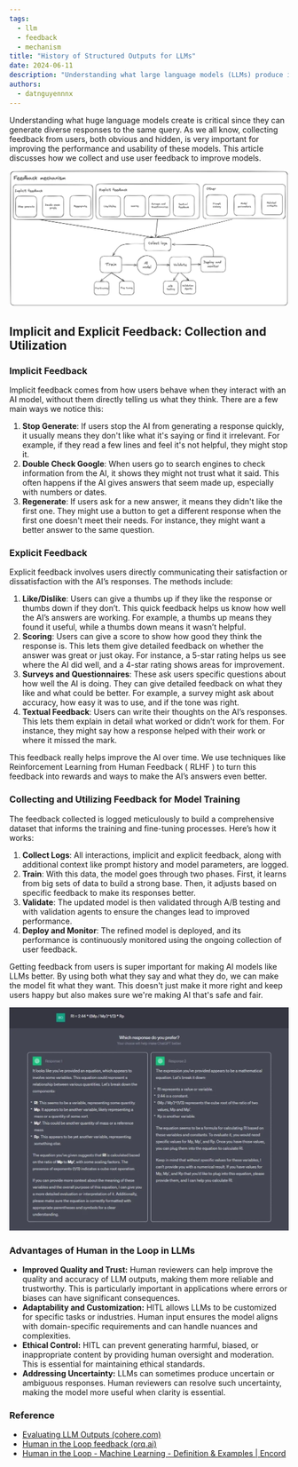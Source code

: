 ```yaml
---
tags:
  - llm
  - feedback
  - mechanism
title: "History of Structured Outputs for LLMs"
date: 2024-06-11
description: "Understanding what large language models (LLMs) produce is important because they can give different answers to the same question. Collecting user feedback, both obvious and hidden, is key to improving these models. Implicit feedback includes actions like stopping the AI, checking Google, or regenerating responses. Explicit feedback involves direct input like likes, scores, surveys, and textual comments. This feedback helps improve AI through techniques like Reinforcement Learning from Human Feedback (RLHF). The process involves collecting logs, training, validating, deploying, and monitoring. Human-in-the-loop (HITL) feedback ensures quality, customization, ethical control, and clarity in LLMs."
authors:
  - datnguyennnx
---
```


Understanding what huge language models create is critical since they can generate diverse responses to the same query. As we all know, collecting feedback from users, both obvious and hidden, is very important for improving the performance and usability of these models. This article discusses how we collect and use user feedback to improve models.

![Feedback Diagram](assets/Feedback-mechanism.webp)


## Implicit and Explicit Feedback: Collection and Utilization

### Implicit Feedback

Implicit feedback comes from how users behave when they interact with an AI model, without them directly telling us what they think. There are a few main ways we notice this:

1. **Stop Generate**: If users stop the AI from generating a response quickly, it usually means they don't like what it's saying or find it irrelevant. For example, if they read a few lines and feel it's not helpful, they might stop it.
2. **Double Check Google**: When users go to search engines to check information from the AI, it shows they might not trust what it said. This often happens if the AI gives answers that seem made up, especially with numbers or dates.
3. **Regenerate**: If users ask for a new answer, it means they didn't like the first one. They might use a button to get a different response when the first one doesn't meet their needs. For instance, they might want a better answer to the same question.

### Explicit Feedback

Explicit feedback involves users directly communicating their satisfaction or dissatisfaction with the AI’s responses. The methods include:

1. **Like/Dislike**: Users can give a thumbs up if they like the response or thumbs down if they don’t. This quick feedback helps us know how well the AI’s answers are working. For example, a thumbs up means they found it useful, while a thumbs down means it wasn’t helpful.
2. **Scoring**: Users can give a score to show how good they think the response is. This lets them give detailed feedback on whether the answer was great or just okay. For instance, a 5-star rating helps us see where the AI did well, and a 4-star rating shows areas for improvement.
3. **Surveys and Questionnaires**: These ask users specific questions about how well the AI is doing. They can give detailed feedback on what they like and what could be better. For example, a survey might ask about accuracy, how easy it was to use, and if the tone was right.
4. **Textual Feedback**: Users can write their thoughts on the AI’s responses. This lets them explain in detail what worked or didn’t work for them. For instance, they might say how a response helped with their work or where it missed the mark.

This feedback really helps improve the AI over time. We use techniques like Reinforcement Learning from Human Feedback ( RLHF ) to turn this feedback into rewards and ways to make the AI’s answers even better.

### Collecting and Utilizing Feedback for Model Training

The feedback collected is logged meticulously to build a comprehensive dataset that informs the training and fine-tuning processes. Here’s how it works:

1. **Collect Logs**: All interactions, implicit and explicit feedback, along with additional context like prompt history and model parameters, are logged.
2. **Train**: With this data, the model goes through two phases. First, it learns from big sets of data to build a strong base. Then, it adjusts based on specific feedback to make its responses better.
3. **Validate**: The updated model is then validated through A/B testing and with validation agents to ensure the changes lead to improved performance.
4. **Deploy and Monitor**: The refined model is deployed, and its performance is continuously monitored using the ongoing collection of user feedback.

Getting feedback from users is super important for making AI models like LLMs better. By using both what they say and what they do, we can make the model fit what they want. This doesn't just make it more right and keep users happy but also makes sure we're making AI that's safe and fair.

![Figure: ChatGPT asked user to choose response.](assets/Draft-choosing.webp)


### Advantages of Human in the Loop in LLMs

- **Improved Quality and Trust:** Human reviewers can help improve the quality and accuracy of LLM outputs, making them more reliable and trustworthy. This is particularly important in applications where errors or biases can have significant consequences.
- **Adaptability and Customization:** HITL allows LLMs to be customized for specific tasks or industries. Human input ensures the model aligns with domain-specific requirements and can handle nuances and complexities.
- **Ethical Control:** HITL can prevent generating harmful, biased, or inappropriate content by providing human oversight and moderation. This is essential for maintaining ethical standards.
- **Addressing Uncertainty:** LLMs can sometimes produce uncertain or ambiguous responses. Human reviewers can resolve such uncertainty, making the model more useful when clarity is essential.

### Reference

- [Evaluating LLM Outputs (cohere.com)](https://cohere.com/blog/evaluating-llm-outputs)
- [Human in the Loop feedback (orq.ai)](https://docs.orq.ai/docs/human-in-the-loop-feedback)
- [Human in the Loop - Machine Learning - Definition & Examples | Encord](https://encord.com/blog/human-in-the-loop-ai/#:~:text=What%20is%20HITL%3F-,Human%2Din%2Dthe%2Dloop%20(HITL)%20is%20an,%2C%20accuracy%2C%20and%20training%20outcomes.)
